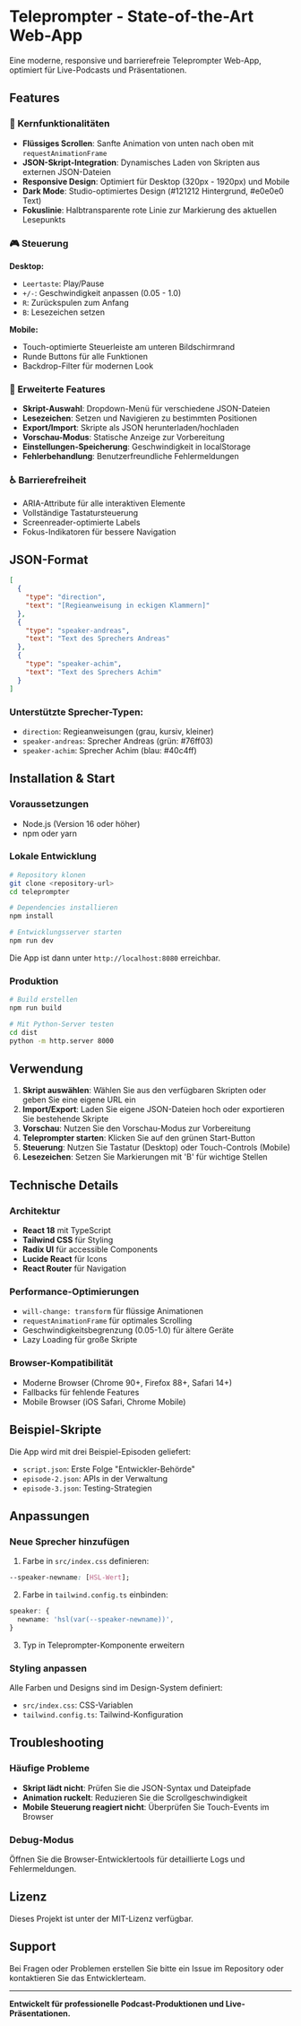 # Teleprompter - State-of-the-Art Web-App

Eine moderne, responsive und barrierefreie Teleprompter Web-App, optimiert für Live-Podcasts und Präsentationen.

## Features

### 🎯 Kernfunktionalitäten
- **Flüssiges Scrollen**: Sanfte Animation von unten nach oben mit `requestAnimationFrame`
- **JSON-Skript-Integration**: Dynamisches Laden von Skripten aus externen JSON-Dateien
- **Responsive Design**: Optimiert für Desktop (320px - 1920px) und Mobile
- **Dark Mode**: Studio-optimiertes Design (#121212 Hintergrund, #e0e0e0 Text)
- **Fokuslinie**: Halbtransparente rote Linie zur Markierung des aktuellen Lesepunkts

### 🎮 Steuerung
**Desktop:**
- `Leertaste`: Play/Pause
- `+/-`: Geschwindigkeit anpassen (0.05 - 1.0)
- `R`: Zurückspulen zum Anfang
- `B`: Lesezeichen setzen

**Mobile:**
- Touch-optimierte Steuerleiste am unteren Bildschirmrand
- Runde Buttons für alle Funktionen
- Backdrop-Filter für modernen Look

### 🚀 Erweiterte Features
- **Skript-Auswahl**: Dropdown-Menü für verschiedene JSON-Dateien
- **Lesezeichen**: Setzen und Navigieren zu bestimmten Positionen
- **Export/Import**: Skripte als JSON herunterladen/hochladen
- **Vorschau-Modus**: Statische Anzeige zur Vorbereitung
- **Einstellungen-Speicherung**: Geschwindigkeit in localStorage
- **Fehlerbehandlung**: Benutzerfreundliche Fehlermeldungen

### ♿ Barrierefreiheit
- ARIA-Attribute für alle interaktiven Elemente
- Vollständige Tastatursteuerung
- Screenreader-optimierte Labels
- Fokus-Indikatoren für bessere Navigation

## JSON-Format

```json
[
  {
    "type": "direction",
    "text": "[Regieanweisung in eckigen Klammern]"
  },
  {
    "type": "speaker-andreas",
    "text": "Text des Sprechers Andreas"
  },
  {
    "type": "speaker-achim", 
    "text": "Text des Sprechers Achim"
  }
]
```

### Unterstützte Sprecher-Typen:
- `direction`: Regieanweisungen (grau, kursiv, kleiner)
- `speaker-andreas`: Sprecher Andreas (grün: #76ff03)
- `speaker-achim`: Sprecher Achim (blau: #40c4ff)

## Installation & Start

### Voraussetzungen
- Node.js (Version 16 oder höher)
- npm oder yarn

### Lokale Entwicklung
```bash
# Repository klonen
git clone <repository-url>
cd teleprompter

# Dependencies installieren
npm install

# Entwicklungsserver starten
npm run dev
```

Die App ist dann unter `http://localhost:8080` erreichbar.

### Produktion
```bash
# Build erstellen
npm run build

# Mit Python-Server testen
cd dist
python -m http.server 8000
```

## Verwendung

1. **Skript auswählen**: Wählen Sie aus den verfügbaren Skripten oder geben Sie eine eigene URL ein
2. **Import/Export**: Laden Sie eigene JSON-Dateien hoch oder exportieren Sie bestehende Skripte
3. **Vorschau**: Nutzen Sie den Vorschau-Modus zur Vorbereitung
4. **Teleprompter starten**: Klicken Sie auf den grünen Start-Button
5. **Steuerung**: Nutzen Sie Tastatur (Desktop) oder Touch-Controls (Mobile)
6. **Lesezeichen**: Setzen Sie Markierungen mit 'B' für wichtige Stellen

## Technische Details

### Architektur
- **React 18** mit TypeScript
- **Tailwind CSS** für Styling
- **Radix UI** für accessible Components
- **Lucide React** für Icons
- **React Router** für Navigation

### Performance-Optimierungen
- `will-change: transform` für flüssige Animationen
- `requestAnimationFrame` für optimales Scrolling
- Geschwindigkeitsbegrenzung (0.05-1.0) für ältere Geräte
- Lazy Loading für große Skripte

### Browser-Kompatibilität
- Moderne Browser (Chrome 90+, Firefox 88+, Safari 14+)
- Fallbacks für fehlende Features
- Mobile Browser (iOS Safari, Chrome Mobile)

## Beispiel-Skripte

Die App wird mit drei Beispiel-Episoden geliefert:
- `script.json`: Erste Folge "Entwickler-Behörde"
- `episode-2.json`: APIs in der Verwaltung
- `episode-3.json`: Testing-Strategien

## Anpassungen

### Neue Sprecher hinzufügen
1. Farbe in `src/index.css` definieren:
```css
--speaker-newname: [HSL-Wert];
```

2. Farbe in `tailwind.config.ts` einbinden:
```typescript
speaker: {
  newname: 'hsl(var(--speaker-newname))',
}
```

3. Typ in Teleprompter-Komponente erweitern

### Styling anpassen
Alle Farben und Designs sind im Design-System definiert:
- `src/index.css`: CSS-Variablen
- `tailwind.config.ts`: Tailwind-Konfiguration

## Troubleshooting

### Häufige Probleme
- **Skript lädt nicht**: Prüfen Sie die JSON-Syntax und Dateipfade
- **Animation ruckelt**: Reduzieren Sie die Scrollgeschwindigkeit
- **Mobile Steuerung reagiert nicht**: Überprüfen Sie Touch-Events im Browser

### Debug-Modus
Öffnen Sie die Browser-Entwicklertools für detaillierte Logs und Fehlermeldungen.

## Lizenz

Dieses Projekt ist unter der MIT-Lizenz verfügbar.

## Support

Bei Fragen oder Problemen erstellen Sie bitte ein Issue im Repository oder kontaktieren Sie das Entwicklerteam.

---

**Entwickelt für professionelle Podcast-Produktionen und Live-Präsentationen.**